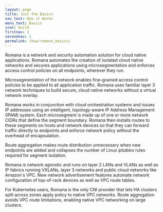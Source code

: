 ```yaml
---
layout: page
title: Just the Basics
nav_text: How it Works
menu_text: Basics
icon: build
firstnav: 1
secondnav: 1
permalink: /how/romana_basics/
---
```



Romana is a network and security automation solution for cloud native applications. Romana automates the creation of isolated cloud native networks and secures applications using microsegmentation and enforces access control policies on all endpoints, wherever they run.

Microsegmentation of the network enables fine-grained access control policies to be applied to all application traffic. Romana uses familiar layer 3 network techniques to build secure, cloud native networks without a virtual network overlay.

Romana works in conjunction with cloud orchestration systems and issues IP addresses using an intelligent, topology-aware IP Address Management (IPAM) system. Each microsegment is made up of one or more network CIDRs that define the segment boundary. Romana then installs routes to these segments on hosts and network devices so that they can forward traffic directly to endpoints and enforce network policy without the overhead of encapsulation. 

Route aggregation makes route distribution unnecessary when new endpoints are added and collapses the number of Linux *iptables* rules required for segment isolation. 

Romana is network agnostic and runs on layer 2 LANs and VLANs as well as IP fabrics running VXLANs, layer 3 networks and public cloud networks like Amazon's VPC. New network advertisement features automate network configuration of top-of-rack devices as well as VPC route tables.

For Kubernetes users, Romana is the only CNI provider that lets HA clusters split across zones apply policy to native VPC networks. Route aggregation avoids VPC route limitations, enabling native VPC networking on large clusters.

